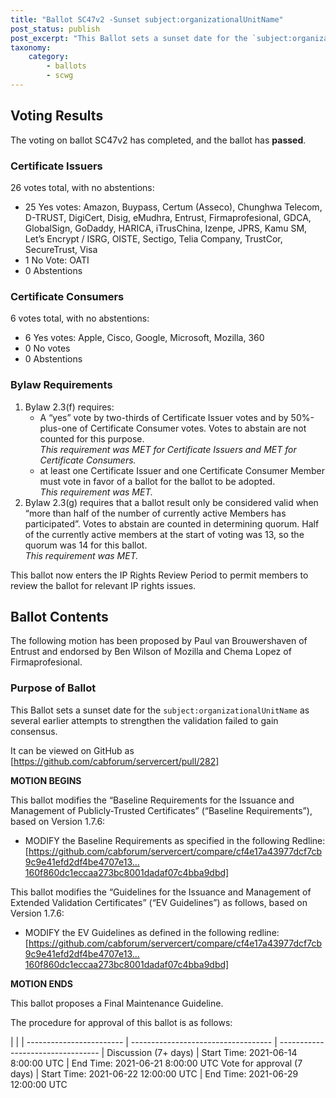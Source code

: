 ```yaml
---
title: "Ballot SC47v2 -Sunset subject:organizationalUnitName"
post_status: publish
post_excerpt: "This Ballot sets a sunset date for the `subject:organizationalUnitName` as several earlier attempts to strengthen the validation failed to gain consensus."
taxonomy:
    category: 
        - ballots
        - scwg
---
```


## Voting Results ##

The voting on ballot SC47v2 has completed, and the ballot has **passed**.

### Certificate Issuers ###

26 votes total, with no abstentions:

* 25 Yes votes: Amazon, Buypass, Certum (Asseco), Chunghwa Telecom, D-TRUST, DigiCert, Disig, eMudhra, Entrust, Firmaprofesional, GDCA, GlobalSign, GoDaddy, HARICA, iTrusChina, Izenpe, JPRS, Kamu SM, Let’s Encrypt / ISRG, OISTE, Sectigo, Telia Company, TrustCor, SecureTrust, Visa
* 1 No Vote: OATI
* 0 Abstentions

### Certificate Consumers ###

6 votes total, with no abstentions:

* 6 Yes votes: Apple, Cisco, Google, Microsoft, Mozilla, 360
* 0 No votes
* 0 Abstentions

### Bylaw Requirements ###

1. Bylaw 2.3(f) requires:
   * A “yes” vote by two-thirds of Certificate Issuer votes and by 50%-plus-one of Certificate Consumer votes. Votes to abstain are not counted for this purpose.\
*This requirement was MET for Certificate Issuers and MET for Certificate Consumers.*
   * at least one Certificate Issuer and one Certificate Consumer Member must vote in favor of a ballot for the ballot to be adopted.\
*This requirement was MET.*
2. Bylaw 2.3(g) requires that a ballot result only be considered valid when “more than half of the number of currently active Members has participated”. Votes to abstain are counted in determining quorum. Half of the currently active members at the start of voting was 13, so the quorum was 14 for this ballot.\
*This requirement was MET.*

This ballot now enters the IP Rights Review Period to permit members to review the ballot for relevant IP rights issues.

## Ballot Contents ##

The following motion has been proposed by Paul van Brouwershaven of Entrust and endorsed by Ben Wilson of Mozilla and Chema Lopez of Firmaprofesional.

### Purpose of Ballot ###

This Ballot sets a sunset date for the `subject:organizationalUnitName` as several earlier attempts to strengthen the validation failed to gain consensus.

It can be viewed on GitHub as [https://github.com/cabforum/servercert/pull/282]

**MOTION BEGINS**

This ballot modifies the “Baseline Requirements for the Issuance and Management of Publicly-Trusted Certificates” (“Baseline Requirements”), based on Version 1.7.6:

* MODIFY the Baseline Requirements as specified in the following Redline:\
[https://github.com/cabforum/servercert/compare/cf4e17a43977dcf7cb9c9e41efd2df4be4707e13…160f860dc1eccaa273bc8001dadaf07c4bba9dbd]

This ballot modifies the “Guidelines for the Issuance and Management of Extended Validation Certificates” (“EV Guidelines”) as follows, based on Version 1.7.6:

* MODIFY the EV Guidelines as defined in the following redline:\
[https://github.com/cabforum/servercert/compare/cf4e17a43977dcf7cb9c9e41efd2df4be4707e13…160f860dc1eccaa273bc8001dadaf07c4bba9dbd]

**MOTION ENDS**

This ballot proposes a Final Maintenance Guideline.

The procedure for approval of this ballot is as follows:

 | |
| ------------------------ | ----------------------------------- | --------------------------------- |
Discussion (7+ days)       | Start Time: 2021-06-14 8:00:00 UTC  | End Time: 2021-06-21 8:00:00 UTC
Vote for approval (7 days) | Start Time: 2021-06-22 12:00:00 UTC | End Time: 2021-06-29 12:00:00 UTC
